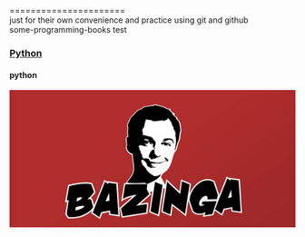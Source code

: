 ======================
<br>just for their own convenience and practice using git and github </br>
some-programming-books   test
### [Python](http://git-scm.com)
#### python
 ![photo](img/1234.jpg "coop")
